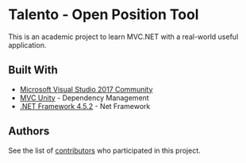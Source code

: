 # Talento - Open Position Tool

This is an academic project to learn MVC.NET with a real-world useful application.

## Built With

* [Microsoft Visual Studio 2017 Community](https://www.visualstudio.com/downloads/)
* [MVC Unity](https://www.nuget.org/packages/Repository.MVCUnity/) - Dependency Management
* [.NET Framework 4.5.2](https://www.microsoft.com/en-us/download/details.aspx?id=42642) - Net Framework

## Authors

See the list of [contributors](https://github.com/mmato90/Talento/contributors) who participated in this project.
